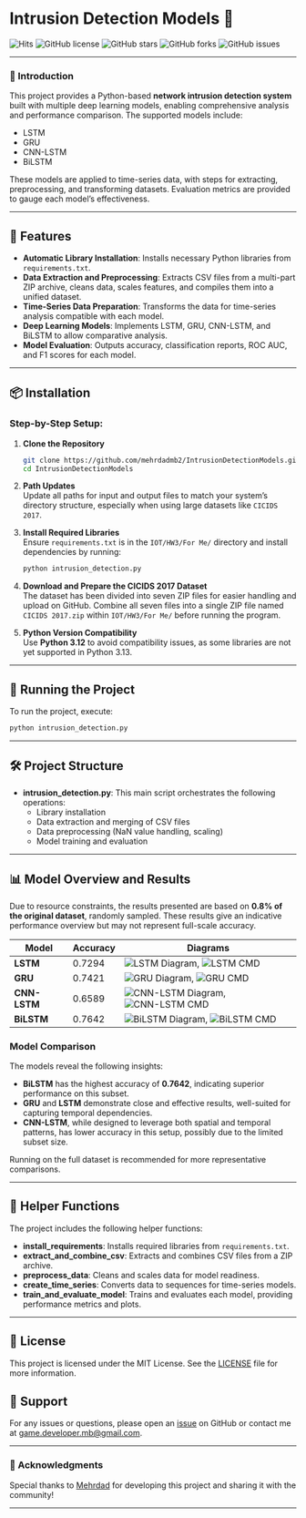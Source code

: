 # Intrusion Detection Models 🚀

![Hits](https://hits.seeyoufarm.com/api/count/incr/badge.svg?url=https%3A%2F%2Fgithub.com%2Fmehrdadmb2%2FIntrusionDetectionModels&count_bg=%2379C83D&title_bg=%23555555&icon=github.svg&icon_color=%23E7E7E7&title=visits&edge_flat=false)
![GitHub license](https://img.shields.io/github/license/mehrdadmb2/IntrusionDetectionModels)
![GitHub stars](https://img.shields.io/github/stars/mehrdadmb2/IntrusionDetectionModels?style=social)
![GitHub forks](https://img.shields.io/github/forks/mehrdadmb2/IntrusionDetectionModels?style=social)
![GitHub issues](https://img.shields.io/github/issues/mehrdadmb2/IntrusionDetectionModels)

---

### 📍 Introduction
This project provides a Python-based **network intrusion detection system** built with multiple deep learning models, enabling comprehensive analysis and performance comparison. The supported models include:

- LSTM
- GRU
- CNN-LSTM
- BiLSTM

These models are applied to time-series data, with steps for extracting, preprocessing, and transforming datasets. Evaluation metrics are provided to gauge each model’s effectiveness.

---

## 📑 Features
- **Automatic Library Installation**: Installs necessary Python libraries from `requirements.txt`.
- **Data Extraction and Preprocessing**: Extracts CSV files from a multi-part ZIP archive, cleans data, scales features, and compiles them into a unified dataset.
- **Time-Series Data Preparation**: Transforms the data for time-series analysis compatible with each model.
- **Deep Learning Models**: Implements LSTM, GRU, CNN-LSTM, and BiLSTM to allow comparative analysis.
- **Model Evaluation**: Outputs accuracy, classification reports, ROC AUC, and F1 scores for each model.

---

## 📦 Installation

### Step-by-Step Setup:

1. **Clone the Repository**  
   ```bash
   git clone https://github.com/mehrdadmb2/IntrusionDetectionModels.git
   cd IntrusionDetectionModels
   ```

2. **Path Updates**  
   Update all paths for input and output files to match your system’s directory structure, especially when using large datasets like `CICIDS 2017`.

3. **Install Required Libraries**  
   Ensure `requirements.txt` is in the `IOT/HW3/For Me/` directory and install dependencies by running:
   ```bash
   python intrusion_detection.py
   ```

4. **Download and Prepare the CICIDS 2017 Dataset**  
   The dataset has been divided into seven ZIP files for easier handling and upload on GitHub. Combine all seven files into a single ZIP file named `CICIDS 2017.zip` within `IOT/HW3/For Me/` before running the program.

5. **Python Version Compatibility**  
   Use **Python 3.12** to avoid compatibility issues, as some libraries are not yet supported in Python 3.13.

---

## 🚀 Running the Project

To run the project, execute:
```bash
python intrusion_detection.py
```

---

## 🛠 Project Structure

- **intrusion_detection.py**: This main script orchestrates the following operations:
  - Library installation
  - Data extraction and merging of CSV files
  - Data preprocessing (NaN value handling, scaling)
  - Model training and evaluation

---

## 📊 Model Overview and Results

Due to resource constraints, the results presented are based on **0.8% of the original dataset**, randomly sampled. These results give an indicative performance overview but may not represent full-scale accuracy.

| Model      | Accuracy | Diagrams                                                   |
|------------|----------|------------------------------------------------------------|
| **LSTM**   | 0.7294   | ![LSTM Diagram](Medias/LSTM_Model.png), ![LSTM CMD](Medias/LSTM.png) |
| **GRU**    | 0.7421   | ![GRU Diagram](Medias/GRU_Model.png), ![GRU CMD](Medias/GRU.png) |
| **CNN-LSTM** | 0.6589 | ![CNN-LSTM Diagram](Medias/CNN+LSTM_model.png), ![CNN-LSTM CMD](Medias/CNN+LSTM.png) |
| **BiLSTM** | 0.7642   | ![BiLSTM Diagram](Medias/BiLSTM_Model.png), ![BiLSTM CMD](Medias/BiLSTM.png) |

### Model Comparison
The models reveal the following insights:
- **BiLSTM** has the highest accuracy of **0.7642**, indicating superior performance on this subset.
- **GRU** and **LSTM** demonstrate close and effective results, well-suited for capturing temporal dependencies.
- **CNN-LSTM**, while designed to leverage both spatial and temporal patterns, has lower accuracy in this setup, possibly due to the limited subset size.

Running on the full dataset is recommended for more representative comparisons.

---

## 🧩 Helper Functions

The project includes the following helper functions:

- **install_requirements**: Installs required libraries from `requirements.txt`.
- **extract_and_combine_csv**: Extracts and combines CSV files from a ZIP archive.
- **preprocess_data**: Cleans and scales data for model readiness.
- **create_time_series**: Converts data to sequences for time-series models.
- **train_and_evaluate_model**: Trains and evaluates each model, providing performance metrics and plots.

---

## 📄 License

This project is licensed under the MIT License. See the [LICENSE](LICENSE) file for more information.

## 🙋 Support

For any issues or questions, please open an [issue](https://github.com/mehrdadmb2/IntrusionDetectionModels/issues) on GitHub or contact me at [game.developer.mb@gmail.com](mailto:game.developer.mb@gmail.com).

---

### 🌟 Acknowledgments

Special thanks to [Mehrdad](https://github.com/mehrdadmb2) for developing this project and sharing it with the community!

---
